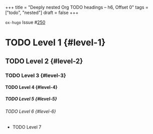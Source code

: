 +++
title = "Deeply nested Org TODO headings – h6, Offset 0"
tags = ["todo", "nested"]
draft = false
+++

`ox-hugo` Issue #[250](https://github.com/kaushalmodi/ox-hugo/issues/250)


# <span class="org-todo todo TODO">TODO</span> Level 1 {#level-1}


## <span class="org-todo todo TODO">TODO</span> Level 2 {#level-2}


### <span class="org-todo todo TODO">TODO</span> Level 3 {#level-3}


#### <span class="org-todo todo TODO">TODO</span> Level 4 {#level-4}


##### <span class="org-todo todo TODO">TODO</span> Level 5 {#level-5}


###### <span class="org-todo todo TODO">TODO</span> Level 6 {#level-6}

-   <span class="org-todo todo TODO">TODO</span>  Level 7
